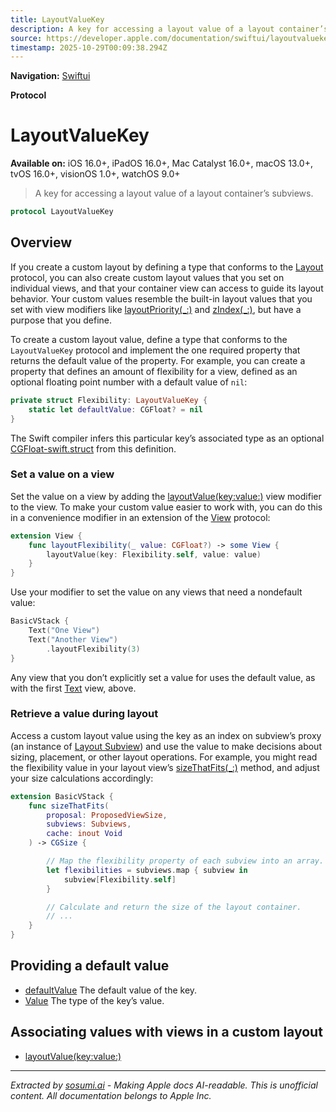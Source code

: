 ```yaml
---
title: LayoutValueKey
description: A key for accessing a layout value of a layout container’s subviews.
source: https://developer.apple.com/documentation/swiftui/layoutvaluekey
timestamp: 2025-10-29T00:09:38.294Z
---
```


**Navigation:** [Swiftui](/documentation/swiftui)

**Protocol**

# LayoutValueKey

**Available on:** iOS 16.0+, iPadOS 16.0+, Mac Catalyst 16.0+, macOS 13.0+, tvOS 16.0+, visionOS 1.0+, watchOS 9.0+

> A key for accessing a layout value of a layout container’s subviews.

```swift
protocol LayoutValueKey
```

## Overview

If you create a custom layout by defining a type that conforms to the [Layout](/documentation/swiftui/layout) protocol, you can also create custom layout values that you set on individual views, and that your container view can access to guide its layout behavior. Your custom values resemble the built-in layout values that you set with view modifiers like [layoutPriority(_:)](/documentation/swiftui/view/layoutpriority(_:)) and [zIndex(_:)](/documentation/swiftui/view/zindex(_:)), but have a purpose that you define.

To create a custom layout value, define a type that conforms to the `LayoutValueKey` protocol and implement the one required property that returns the default value of the property. For example, you can create a property that defines an amount of flexibility for a view, defined as an optional floating point number with a default value of `nil`:

```swift
private struct Flexibility: LayoutValueKey {
    static let defaultValue: CGFloat? = nil
}
```

The Swift compiler infers this particular key’s associated type as an optional [CGFloat-swift.struct](/documentation/CoreFoundation/CGFloat-swift.struct) from this definition.

### Set a value on a view

Set the value on a view by adding the [layoutValue(key:value:)](/documentation/swiftui/view/layoutvalue(key:value:)) view modifier to the view. To make your custom value easier to work with, you can do this in a convenience modifier in an extension of the [View](/documentation/swiftui/view) protocol:

```swift
extension View {
    func layoutFlexibility(_ value: CGFloat?) -> some View {
        layoutValue(key: Flexibility.self, value: value)
    }
}
```

Use your modifier to set the value on any views that need a nondefault value:

```swift
BasicVStack {
    Text("One View")
    Text("Another View")
        .layoutFlexibility(3)
}
```

Any view that you don’t explicitly set a value for uses the default value, as with the first [Text](/documentation/swiftui/text) view, above.

### Retrieve a value during layout

Access a custom layout value using the key as an index on subview’s proxy (an instance of [Layout Subview](/documentation/swiftui/layoutsubview)) and use the value to make decisions about sizing, placement, or other layout operations. For example, you might read the flexibility value in your layout view’s [sizeThatFits(_:)](/documentation/swiftui/layoutsubview/sizethatfits(_:)) method, and adjust your size calculations accordingly:

```swift
extension BasicVStack {
    func sizeThatFits(
        proposal: ProposedViewSize,
        subviews: Subviews,
        cache: inout Void
    ) -> CGSize {

        // Map the flexibility property of each subview into an array.
        let flexibilities = subviews.map { subview in
            subview[Flexibility.self]
        }

        // Calculate and return the size of the layout container.
        // ...
    }
}
```

## Providing a default value

- [defaultValue](/documentation/swiftui/layoutvaluekey/defaultvalue) The default value of the key.
- [Value](/documentation/swiftui/layoutvaluekey/value) The type of the key’s value.

## Associating values with views in a custom layout

- [layoutValue(key:value:)](/documentation/swiftui/view/layoutvalue(key:value:))

---

*Extracted by [sosumi.ai](https://sosumi.ai) - Making Apple docs AI-readable.*
*This is unofficial content. All documentation belongs to Apple Inc.*

